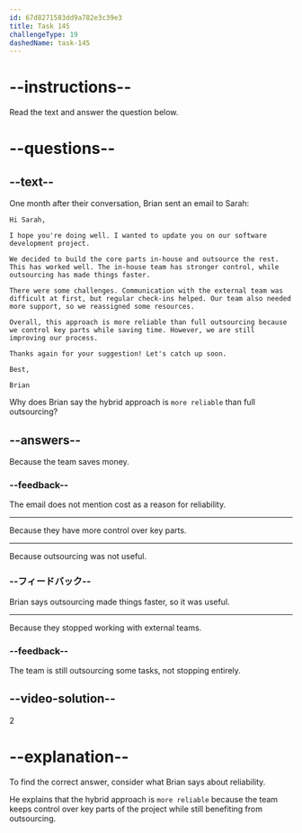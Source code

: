 ```yaml
---
id: 67d8271583dd9a782e3c39e3
title: Task 145
challengeType: 19
dashedName: task-145
---
```


<!-- READING -->

# --instructions--

Read the text and answer the question below.

# --questions--

## --text--

One month after their conversation, Brian sent an email to Sarah:

`Hi Sarah,`

`I hope you're doing well. I wanted to update you on our software development project.`

`We decided to build the core parts in-house and outsource the rest. This has worked well. The in-house team has stronger control, while outsourcing has made things faster.`

`There were some challenges. Communication with the external team was difficult at first, but regular check-ins helped. Our team also needed more support, so we reassigned some resources.`

`Overall, this approach is more reliable than full outsourcing because we control key parts while saving time. However, we are still improving our process.`

`Thanks again for your suggestion! Let's catch up soon.`

`Best,`

`Brian`

Why does Brian say the hybrid approach is `more reliable` than full outsourcing?

## --answers--

Because the team saves money.

### --feedback--

The email does not mention cost as a reason for reliability.

---

Because they have more control over key parts.

---

Because outsourcing was not useful.

### --フィードバック--

Brian says outsourcing made things faster, so it was useful.

---

Because they stopped working with external teams.

### --feedback--

The team is still outsourcing some tasks, not stopping entirely.

## --video-solution--

2

# --explanation--

To find the correct answer, consider what Brian says about reliability.

He explains that the hybrid approach is `more reliable` because the team keeps control over key parts of the project while still benefiting from outsourcing.  
